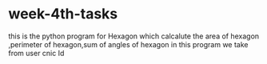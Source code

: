 # week-4th-tasks
this is the python program for Hexagon which calcalute the area of hexagon ,perimeter of hexagon,sum of angles of hexagon in this program we take from user cnic Id

